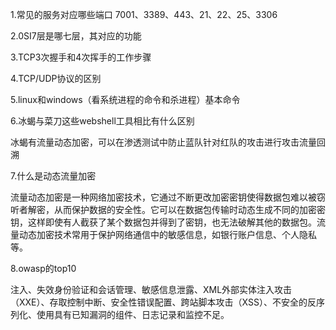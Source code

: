 1.常见的服务对应哪些端口 7001、3389、443、21、22、25、3306



2.0SI7层是哪七层，其对应的功能



3.TCP3次握手和4次挥手的工作步骤



4.TCP/UDP协议的区别



5.linux和windows（看系统进程的命令和杀进程）基本命令



6.冰蝎与菜刀这些webshell工具相比有什么区别

冰蝎有流量动态加密，可以在渗透测试中防止蓝队针对红队的攻击进行攻击流量回溯



7.什么是动态流量加密

流量动态加密是一种网络加密技术，它通过不断更改加密密钥使得数据包难以被窃听者解密，从而保护数据的安全性。它可以在数据包传输时动态生成不同的加密密钥，这样即使有人截获了某个数据包并得到了密钥，也无法破解其他的数据包。流量动态加密技术常用于保护网络通信中的敏感信息，如银行账户信息、个人隐私等。



8.owasp的top10

注入、失效身份验证和会话管理、敏感信息泄露、XML外部实体注入攻击（XXE）、存取控制中断、安全性错误配置、跨站脚本攻击（XSS）、不安全的反序列化、使用具有已知漏洞的组件、日志记录和监控不足。
